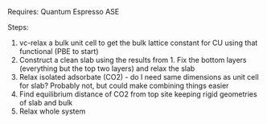 Requires:
Quantum Espresso
ASE

Steps:
1. vc-relax a bulk unit cell to get the bulk lattice constant for CU using that functional (PBE to start)
2. Construct a clean slab using the results from 1. Fix the bottom layers (everything but the top two layers) and relax the slab
3. Relax isolated adsorbate (CO2) - do I need same dimensions as unit cell for slab? Probably not, but could make combining things easier
4. Find equilibrium distance of CO2 from top site keeping rigid geometries of slab and bulk
5. Relax whole system


